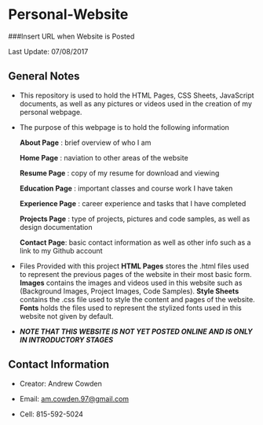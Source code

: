 # Personal-Website
###Insert URL when Website is Posted

Last Update: 07/08/2017

## General Notes

* This repository is used to hold the HTML Pages, CSS Sheets, JavaScript documents, as well as any pictures or videos used in the creation of my personal webpage.

* The purpose of this webpage is to hold the following information

    __About Page__ :    brief overview of who I am
    
    __Home Page__ :     naviation to other areas of the website
    
    __Resume Page__ :   copy of my resume for download and viewing
    
    __Education Page__ :   important classes and course work I have taken
    
    __Experience Page__ :   career experience and tasks that I have completed
    
    __Projects Page__ :     type of projects, pictures and code samples, as well as design documentation
    
    __Contact Page__:   basic contact information as well as other info such as a link to my Github account
    
 * Files Provided with this project
    __HTML Pages__ stores the .html files used to represent the previous pages of the website in their most basic form.
    __Images__ contains the images and videos used in this website such as (Background Images, Project Images, Code Samples).
    __Style Sheets__ contains the .css file used to style the content and pages of the website.
    __Fonts__ holds the files used to represent the stylized fonts used in this website not given by default. 
    
 * ***NOTE THAT THIS WEBSITE IS NOT YET POSTED ONLINE AND IS ONLY IN INTRODUCTORY STAGES***

## Contact Information

* Creator: Andrew Cowden

* Email: am.cowden.97@gmail.com

* Cell: 815-592-5024
